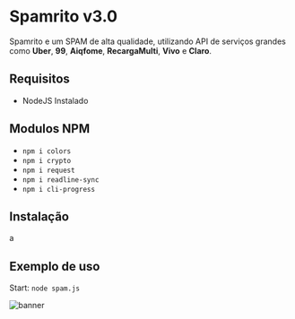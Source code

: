 # Spamrito v3.0
Spamrito e um SPAM de alta qualidade, utilizando API de serviços grandes como **Uber**, **99**, **Aiqfome**, **RecargaMulti**, **Vivo** e **Claro**.

## Requisitos
* NodeJS Instalado

## Modulos NPM
* `npm i colors`
* `npm i crypto`
* `npm i request`
* `npm i readline-sync`
* `npm i cli-progress`

## Instalação
a

## Exemplo de uso
Start: ```node spam.js```

![banner](https://user-images.githubusercontent.com/43851118/97900674-fe666780-1d08-11eb-9574-1c32777203d6.jpg)
